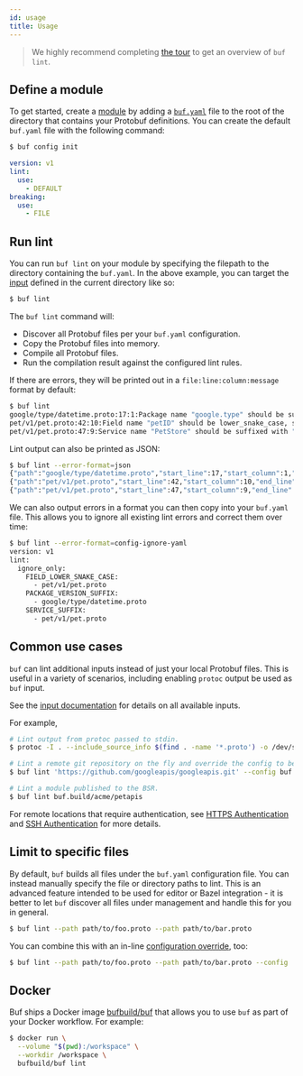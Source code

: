 ```yaml
---
id: usage
title: Usage
---
```


> We highly recommend completing [the tour](../tour/lint-your-api.md) to get an overview of
> `buf lint`.

## Define a module

To get started, create a [module](../bsr/overview.md#module) by adding a [`buf.yaml`](../configuration/v1/buf-yaml.md)
file to the root of the directory that contains your Protobuf definitions. You can create the default `buf.yaml`
file with the following command:

```sh
$ buf config init
```

```yaml title="buf.yaml"
version: v1
lint:
  use:
    - DEFAULT
breaking:
  use:
    - FILE
```

## Run lint

You can run `buf lint` on your module by specifying the filepath to the directory containing the `buf.yaml`.
In the above example, you can target the [input](../reference/inputs.md) defined in the current directory like so:

```sh
$ buf lint
```

The `buf lint` command will:

  - Discover all Protobuf files per your `buf.yaml` configuration.
  - Copy the Protobuf files into memory.
  - Compile all Protobuf files.
  - Run the compilation result against the configured lint rules.

If there are errors, they will be printed out in a `file:line:column:message` format by default:

```sh
$ buf lint
google/type/datetime.proto:17:1:Package name "google.type" should be suffixed with a correctly formed version, such as "google.type.v1".
pet/v1/pet.proto:42:10:Field name "petID" should be lower_snake_case, such as "pet_id".
pet/v1/pet.proto:47:9:Service name "PetStore" should be suffixed with "Service".
```

Lint output can also be printed as JSON:

```sh
$ buf lint --error-format=json
{"path":"google/type/datetime.proto","start_line":17,"start_column":1,"end_line":17,"end_column":21,"type":"PACKAGE_VERSION_SUFFIX","message":"Package name \"google.type\" should be suffixed with a correctly formed version, such as \"google.type.v1\"."}
{"path":"pet/v1/pet.proto","start_line":42,"start_column":10,"end_line":42,"end_column":15,"type":"FIELD_LOWER_SNAKE_CASE","message":"Field name \"petID\" should be lower_snake_case, such as \"pet_id\"."}
{"path":"pet/v1/pet.proto","start_line":47,"start_column":9,"end_line":47,"end_column":17,"type":"SERVICE_SUFFIX","message":"Service name \"PetStore\" should be suffixed with \"Service\"."}
```

We can also output errors in a format you can then copy into your `buf.yaml` file. This
allows you to ignore all existing lint errors and correct them over time:

```sh
$ buf lint --error-format=config-ignore-yaml
version: v1
lint:
  ignore_only:
    FIELD_LOWER_SNAKE_CASE:
      - pet/v1/pet.proto
    PACKAGE_VERSION_SUFFIX:
      - google/type/datetime.proto
    SERVICE_SUFFIX:
      - pet/v1/pet.proto
```

## Common use cases

`buf` can lint additional inputs instead of just your local Protobuf files. This is useful in a
variety of scenarios, including enabling `protoc` output be used as `buf` input.

See the [input documentation](../reference/inputs.md) for details on all available inputs.

For example,

```sh
# Lint output from protoc passed to stdin.
$ protoc -I . --include_source_info $(find . -name '*.proto') -o /dev/stdout | buf lint -

# Lint a remote git repository on the fly and override the config to be your local config file.
$ buf lint 'https://github.com/googleapis/googleapis.git' --config buf.yaml

# Lint a module published to the BSR.
$ buf lint buf.build/acme/petapis
```

For remote locations that require authentication, see [HTTPS Authentication](../reference/inputs.md#https)
and [SSH Authentication](../reference/inputs.md#ssh) for more details.

## Limit to specific files

By default, `buf` builds all files under the `buf.yaml` configuration file. You can instead
manually specify the file or directory paths to lint. This is an advanced feature intended to be
used for editor or Bazel integration - it is better to let `buf` discover all files under management
and handle this for you in general.

```sh
$ buf lint --path path/to/foo.proto --path path/to/bar.proto
```

You can combine this with an in-line [configuration override](../configuration/overview.md#configuration-override), too:

```sh
$ buf lint --path path/to/foo.proto --path path/to/bar.proto --config '{"lint":{"use":["BASIC"]}}'
```

## Docker

Buf ships a Docker image [bufbuild/buf](https://hub.docker.com/r/bufbuild/buf) that allows
you to use `buf` as part of your Docker workflow. For example:

```sh
$ docker run \
  --volume "$(pwd):/workspace" \
  --workdir /workspace \
  bufbuild/buf lint
```
